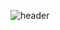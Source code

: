 <!-- 상단 헤더 이미지 -->
![header](https://capsule-render.vercel.app/api?type=soft&color=0:6C63FF,100:a8edea&height=280&section=header&text=Spring%20Boot%20Developer&fontSize=65)
